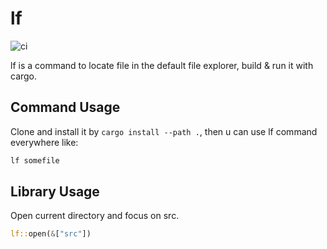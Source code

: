 # lf
![ci](https://github.com/reminia/lf-rs/actions/workflows/rust.yml/badge.svg)

lf is a command to locate file in the default file explorer, build & run it with cargo.

## Command Usage
Clone and install it by `cargo install --path .`, then u can use lf command everywhere like:
```bash
lf somefile
```

## Library Usage
Open current directory and focus on src.

```rust
lf::open(&["src"])
```
